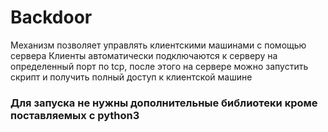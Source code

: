 # Backdoor

Механизм позволяет управлять клиентскими машинами с помощью сервера
Клиенты автоматически подключаются к серверу на определенный порт по tcp, после этого на сервере можно запустить скрипт и получить полный доступ к клиентской машине

### Для запуска не нужны дополнительные библиотеки кроме поставляемых с python3